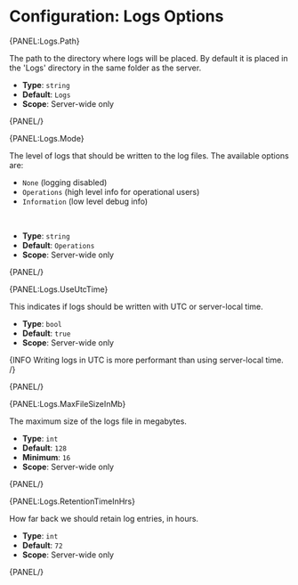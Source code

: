 # Configuration: Logs Options

{PANEL:Logs.Path}

The path to the directory where logs will be placed. By default it is placed in the 'Logs' directory in the same folder as the server.

- **Type**: `string`
- **Default**: `Logs`
- **Scope**: Server-wide only

{PANEL/}

{PANEL:Logs.Mode}

The level of logs that should be written to the log files. The available options are:

- `None` (logging disabled)
- `Operations` (high level info for operational users)
- `Information` (low level debug info)

<br />

- **Type**: `string`
- **Default**: `Operations`
- **Scope**: Server-wide only

{PANEL/}

{PANEL:Logs.UseUtcTime}

This indicates if logs should be written with UTC or server-local time.

- **Type**: `bool`
- **Default**: `true`
- **Scope**: Server-wide only

{INFO Writing logs in UTC is more performant than using server-local time. /}

{PANEL/}

{PANEL:Logs.MaxFileSizeInMb}

The maximum size of the logs file in megabytes.

- **Type**: `int`
- **Default**: `128`
- **Minimum**: `16`
- **Scope**: Server-wide only

{PANEL/}

{PANEL:Logs.RetentionTimeInHrs}

How far back we should retain log entries, in hours.

- **Type**: `int`
- **Default**: `72`
- **Scope**: Server-wide only

{PANEL/}
